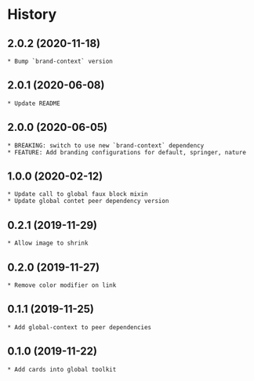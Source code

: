 # History

## 2.0.2 (2020-11-18)
    * Bump `brand-context` version

## 2.0.1 (2020-06-08)
    * Update README

## 2.0.0 (2020-06-05)
    * BREAKING: switch to use new `brand-context` dependency
    * FEATURE: Add branding configurations for default, springer, nature

## 1.0.0 (2020-02-12)
    * Update call to global faux block mixin
    * Update global contet peer dependency version

## 0.2.1 (2019-11-29)
    * Allow image to shrink
    
## 0.2.0 (2019-11-27)
    * Remove color modifier on link   

## 0.1.1 (2019-11-25)
    * Add global-context to peer dependencies
    
## 0.1.0 (2019-11-22)
    * Add cards into global toolkit
